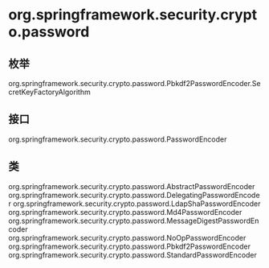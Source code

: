 # org.springframework.security.crypto.password

## 枚举

org.springframework.security.crypto.password.Pbkdf2PasswordEncoder.SecretKeyFactoryAlgorithm

## 接口

org.springframework.security.crypto.password.PasswordEncoder

## 类

org.springframework.security.crypto.password.AbstractPasswordEncoder
org.springframework.security.crypto.password.DelegatingPasswordEncoder
org.springframework.security.crypto.password.LdapShaPasswordEncoder
org.springframework.security.crypto.password.Md4PasswordEncoder
org.springframework.security.crypto.password.MessageDigestPasswordEncoder
org.springframework.security.crypto.password.NoOpPasswordEncoder
org.springframework.security.crypto.password.Pbkdf2PasswordEncoder
org.springframework.security.crypto.password.StandardPasswordEncoder




